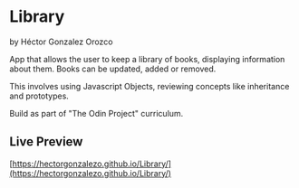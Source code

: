 # Library

by Héctor Gonzalez Orozco

App that allows the user to keep a library of books, displaying information about them.
Books can be updated, added or removed.

This involves using Javascript Objects, reviewing concepts like inheritance and prototypes.

Build as part of "The Odin Project" curriculum.

## Live Preview

[https://hectorgonzalezo.github.io/Library/](https://hectorgonzalezo.github.io/Library/)
